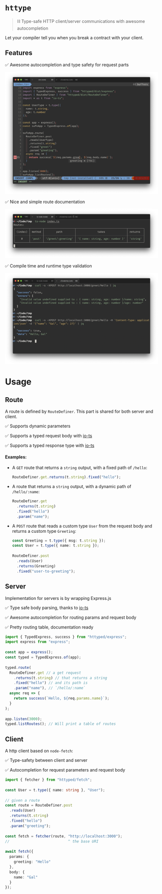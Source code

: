 # `httype`

> ⛓️ Type-safe HTTP client/server communications with awesome autocompletion

Let your compiler tell you when you break a contract with your client.

## Features

✅ Awesome autocompletion and type safety for request parts

![autocompletion and type safety on request parts](./docs/autocomplete_params.png)

✅ Nice and simple route documentation

![documentation using types](./docs/route_listing.png)

✅ Compile time and runtime type validation

![Compile-time and runtime type validations](./docs/runtime_type_validations.png)

# Usage

## Route

A route is defined by `RouteDefiner`. This part is shared for both server and client.

:white_check_mark: Supports dynamic parameters

:white_check_mark: Supports a typed request body with [io-ts](https://github.com/gcanti/io-ts)

:white_check_mark: Supports a typed response type with [io-ts](https://github.com/gcanti/io-ts)

#### Examples:

- A `GET` route that returns a `string` output, with a fixed path of `/hello`:

  ```ts
  RouteDefiner.get.returns(t.string).fixed("hello");
  ```

- A route that returns a `string` output, with a dynamic path of `/hello/:name`:

  ```ts
  RouteDefiner.get
    .returns(t.string)
    .fixed("hello")
    .param("name");
  ```

- A `POST` route that reads a custom type `User` from the request body and returns a custom type `Greeting`:

  ```ts
  const Greeting = t.type({ msg: t.string });
  const User = t.type({ name: t.string });

  RouteDefiner.post
    .reads(User)
    .returns(Greeting)
    .fixed("user-to-greeting");
  ```

## Server

Implementation for servers is by wrapping Express.js

:white_check_mark: Type safe body parsing, thanks to [io-ts](https://github.com/gcanti/io-ts)

:white_check_mark: Awesome autocompletion for routing params and request body

:white_check_mark: Pretty routing table, documentation ready

```ts
import { TypedExpress, success } from "httyped/express";
import express from "express";

const app = express();
const typed = TypedExpress.of(app);

typed.route(
  RouteDefiner.get // a get request
    .returns(t.string) // that returns a string
    .fixed("hello") // and its path is
    .param("name"), // `/hello/:name`
  async req => {
    return success(`Hello, ${req.params.name}`);
  }
);

app.listen(3000);
typed.listRoutes(); // Will print a table of routes
```

## Client

A http client based on `node-fetch`:

:white_check_mark: Type-safety between client and server

:white_check_mark: Autocompletion for request parameters and request body

```ts
import { fetcher } from "httyped/fetch";

const User = t.type({ name: string }, "User");

// given a route
const route = RouteDefiner.post
  .reads(User)
  .returns(t.string)
  .fixed("hello")
  .param("greeting");

const fetch = fetcher(route, "http://localhost:3000");
//                           ^ the base URI

await fetch({
  params: {
    greeting: "Hello"
  },
  body: {
    name: "Gal"
  }
});
```
